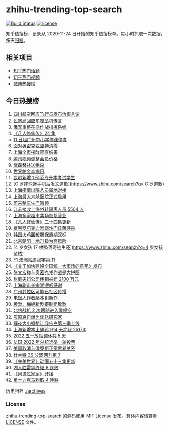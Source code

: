 # zhihu-trending-top-search

[![Build Status](https://github.com/justjavac/zhihu-trending-top-search/workflows/ci/badge.svg?branch=main)](https://github.com/justjavac/zhihu-trending-top-search/actions)
[![license](https://img.shields.io/github/license/justjavac/zhihu-trending-top-search)](https://github.com/justjavac/zhihu-trending-top-search/blob/main/LICENSE)

知乎热搜榜，记录从 2020-11-24 日开始的知乎热搜榜单。每小时抓取一次数据，按天[归档](./archives)。

## 相关项目

- [知乎热门话题](https://github.com/justjavac/zhihu-trending-hot-questions)
- [知乎热门视频](https://github.com/justjavac/zhihu-trending-hot-video)
- [微博热搜榜](https://github.com/justjavac/weibo-trending-hot-search)

## 今日热搜榜

<!-- BEGIN -->
<!-- 最后更新时间 Mon Apr 11 2022 20:26:15 GMT+0800 (China Standard Time) -->

1. [四川航空回应飞行员发布仇恨言论](https://www.zhihu.com/search?q=四川航空回应)
1. [民航局回应东航坠机传言](https://www.zhihu.com/search?q=民航局回应传言)
1. [俄军重整在乌作战指挥系统](https://www.zhihu.com/search?q=俄乌局势)
1. [《凡人修仙传》24 集](https://www.zhihu.com/search?q=凡人修仙传之魔道争锋二十四集)
1. [11 日起广州中小学停课停考](https://www.zhihu.com/search?q=广州疫情)
1. [面对奥密克戎坚持清零](https://www.zhihu.com/search?q=奥密克戎)
1. [上海全市核酸筛查结果](https://www.zhihu.com/search?q=上海全市核酸筛查结果)
1. [腾讯视频调整会员价格](https://www.zhihu.com/search?q=腾讯视频会员价格)
1. [武磊替补送绝杀](https://www.zhihu.com/search?q=武磊)
1. [世界帕金森病日](https://www.zhihu.com/search?q=世界帕金森病日)
1. [昆明新增 1 例系专升本考试学生](https://www.zhihu.com/search?q=昆明新增)
1. [C 罗摔球迷手机后发文道歉](https://www.zhihu.com/search?q= C 罗道歉)
1. [上海疫情出院人员属地对接](https://www.zhihu.com/search?q=上海出院人员)
1. [上海最大方舱医院正式启用](https://www.zhihu.com/search?q=方舱医院)
1. [蔚来整车生产暂停](https://www.zhihu.com/search?q=蔚来停产)
1. [江苏接收上海外转隔离人员 5504 人](https://www.zhihu.com/search?q=上海隔离)
1. [上海多家超市卖场恢复营业](https://www.zhihu.com/search?q=上海超市)
1. [《凡人修仙传》二十四集更新](https://www.zhihu.com/search?q=凡人修仙传之魔道争锋二十四集)
1. [费列罗巧克力涉嫌沙门氏菌感染](https://www.zhihu.com/search?q=费列罗)
1. [韩国火鸡面被爆保质期双标](https://www.zhihu.com/search?q=韩国火鸡面)
1. [北京朝阳一地升级为高风险](https://www.zhihu.com/search?q=北京高风险)
1. [4 岁女孩 17 楼坠落奇迹生还](https://www.zhihu.com/search?q=4 岁女孩坠楼)
1. [F1 澳洲站周冠宇第 11](https://www.zhihu.com/search?q=周冠宇)
1. [《关于加快建设全国统一大市场的意见》发布](https://www.zhihu.com/search?q=中共中央)
1. [张文宏称与奥密克戎作战是大拼图](https://www.zhihu.com/search?q=张文宏发文)
1. [张庭夫妇公司传销被罚 2100 万元](https://www.zhihu.com/search?q=张庭夫妇公司)
1. [上海副市长宗明哽咽感谢](https://www.zhihu.com/search?q=上海疫情防控)
1. [广州封控区可能已社区传播](https://www.zhihu.com/search?q=广州疫情)
1. [电锯人作者藤本树新作](https://www.zhihu.com/search?q=藤本树新作)
1. [黄渤、梅婷新剧摄制组致歉](https://www.zhihu.com/search?q=黄渤小区拍戏遭驱赶)
1. [北约战机 2 次跟随进入俄领空](https://www.zhihu.com/search?q=北约战机)
1. [灰原哀自爆为出轨研究家](https://www.zhihu.com/search?q=灰原哀出轨研究家)
1. [辉夜大小姐想让我告白第三季上线](https://www.zhihu.com/search?q=辉夜大小姐第三季第一集)
1. [上海新增本土确诊 914 无症状 25173](https://www.zhihu.com/search?q=上海新增)
1. [2022 五一放假调休共 5 天](https://www.zhihu.com/search?q=五一)
1. [法国 2022 年总统选举一轮投票](https://www.zhihu.com/search?q=法国总统选举)
1. [美国取消与俄罗斯正常贸易关系](https://www.zhihu.com/search?q=拜登)
1. [杜兰特 36 分篮网升第 7](https://www.zhihu.com/search?q=篮网)
1. [《完美世界》动画五十三集更新](https://www.zhihu.com/search?q=完美世界动画53集)
1. [湖人胜雷霆终结 8 连败](https://www.zhihu.com/search?q=湖人)
1. [《间谍过家家》开播](https://www.zhihu.com/search?q=间谍过家家)
1. [勇士力克马刺取 4 连胜](https://www.zhihu.com/search?q=勇士)

<!-- END -->

历史归档 [./archives](./archives)

### License

[zhihu-trending-top-search](https://github.com/justjavac/zhihu-trending-top-search)
的源码使用 MIT License 发布。具体内容请查看 [LICENSE](./LICENSE) 文件。
